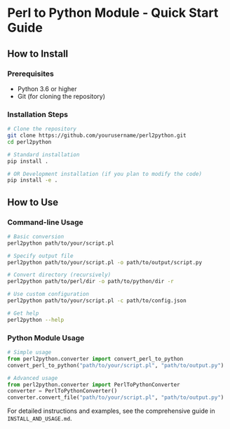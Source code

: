 # Perl to Python Module - Quick Start Guide

## How to Install

### Prerequisites
- Python 3.6 or higher
- Git (for cloning the repository)

### Installation Steps
```bash
# Clone the repository
git clone https://github.com/yourusername/perl2python.git
cd perl2python

# Standard installation
pip install .

# OR Development installation (if you plan to modify the code)
pip install -e .
```

## How to Use

### Command-line Usage
```bash
# Basic conversion
perl2python path/to/your/script.pl

# Specify output file
perl2python path/to/your/script.pl -o path/to/output/script.py

# Convert directory (recursively)
perl2python path/to/perl/dir -o path/to/python/dir -r

# Use custom configuration
perl2python path/to/your/script.pl -c path/to/config.json

# Get help
perl2python --help
```

### Python Module Usage
```python
# Simple usage
from perl2python.converter import convert_perl_to_python
convert_perl_to_python("path/to/your/script.pl", "path/to/output.py")

# Advanced usage
from perl2python.converter import PerlToPythonConverter
converter = PerlToPythonConverter()
converter.convert_file("path/to/your/script.pl", "path/to/output.py")
```

For detailed instructions and examples, see the comprehensive guide in `INSTALL_AND_USAGE.md`.